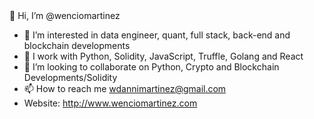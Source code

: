 

<!---
wencio/wencio is a ✨ special ✨ repository because its `README.md` (this file) appears on your GitHub profile.
You can click the Preview link to take a look at your changes.
--->👋 Hi, I’m @wenciomartinez 
- 👀 I’m interested in data engineer, quant, full stack, back-end and  blockchain developments 
- 🌱 I work with Python, Solidity, JavaScript, Truffle, Golang and React 
- 💞️ I’m looking to collaborate on Python, Crypto and Blockchain Developments/Solidity 
- 📫 How to reach me wdannimartinez@gmail.com
- Website: http://www.wenciomartinez.com
